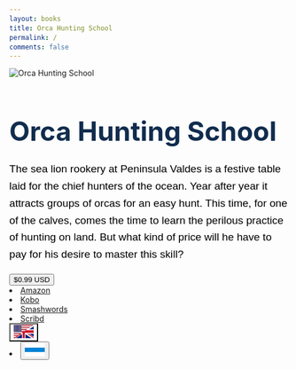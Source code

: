 ```yaml
---
layout: books
title: Orca Hunting School
permalink: /
comments: false
---
```

	
<div class="container-fluid">
	<div class="row d-flex justify-content-center text-black" style="align-items: center; height: 61vh;">
	<div class="col-xl-2 col-lg-2 col-12 col-sm-6 book-1">
			<img src="{{ site.baseurl }}/assets/images/orcacover.png" alt="Orca Hunting School" style="max-height:580px;"/>
		</div> 
		<div class="col-xl-4 col-lg-4 col-12 col-sm-6 book-2">
			<h1 class="text-left d-none d-sm-block" style="font-size: 3rem;
      font-weight: bold;
      color: #112d4e;
      margin-bottom: 1.5rem;">Orca Hunting School</h1>
			<p style="font-family: 'Kanit', sans-serif; font-size: 1.2rem;
      line-height: 1.6; color:#000000;">
The sea lion rookery at Peninsula Valdes is a festive table laid for the chief hunters of the ocean. Year after year it attracts groups of orcas for an easy hunt. This time, for one of the calves, comes the time to learn the perilous practice of hunting on land. But what kind of price will he have to pay for his desire to master this skill?
			</p>
					<div class="btn-group dropright">
  					<button class="btn btn-lg btn-success dropdown-toggle" type="button" data-toggle="dropdown" aria-haspopup="true" aria-expanded="false">$0.99 USD</button>			
  <div class="dropdown-menu text-dark">
	  <li class="dropdown-item">
	  <a href="https://www.amazon.com/dp/B01MDU6A44/" rel="nofollow" target="_blank">Amazon</a>
	  </li>
	<li class="dropdown-item">
	  <a href="https://www.kobo.com/ww/en/ebook/orca-hunting-school" rel="nofollow" target="_blank">Kobo</a>
	</li>
	<li class="dropdown-item">
	  <a href="https://www.smashwords.com/books/view/678230" rel="nofollow" target="_blank">Smashwords</a>
	</li>
	<li class="dropdown-item">
	  <a href="https://www.scribd.com/book/330029998/Orca-Hunting-School" rel="nofollow" target="_blank">Scribd</a>
	  </li>
</div></div><div class="btn-group dropdown">
			 <button class="btn btn-lg dropdown-toggle" style="background-color: transparent;" type="button" id="languageDropdown" data-toggle="dropdown" aria-haspopup="true" aria-expanded="false"><img src="/assets/ui/English.svg" height="24px" width="36px" alt="English"></button>
			  <div class="dropdown-menu text-dark">
				  <li class="dropdown-item">
					  <button class="btn" onclick="togglePanel()"><img src="/assets/ui/Russian.svg" height="24px" width="36px" alt="Russian"></button>
			  </li>
			      </div>
</div>
	</div>
</div>

